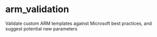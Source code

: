 # arm_validation
Validate custom ARM templates against Microsoft best practices, and suggest potential new parameters
